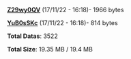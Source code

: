 [**Z29wy0QV**](/data/Z29wy0QV.txt) (17/11/22 - 16:18)- 1966 bytes

[**YuB0sSKc**](/data/YuB0sSKc.txt) (17/11/22 - 16:18)- 814 bytes

**Total Datas**: 3522

**Total Size**: 19.35 MB / 19.4 MB